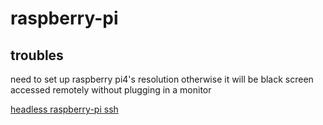# raspberry-pi

## troubles
need to set up raspberry pi4's resolution otherwise it will be black screen accessed remotely without plugging in a monitor

[headless raspberry-pi ssh](https://www.raspberrypi.org/documentation/remote-access/ssh/passwordless.md)
